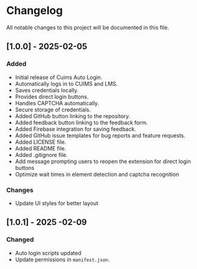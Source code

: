 # Changelog

All notable changes to this project will be documented in this file.

## [1.0.0] - 2025-02-05

### Added
- Initial release of Cuims Auto Login.
- Automatically logs in to CUIMS and LMS.
- Saves credentials locally.
- Provides direct login buttons.
- Handles CAPTCHA automatically.
- Secure storage of credentials.
- Added GitHub button linking to the repository.
- Added feedback button linking to the feedback form.
- Added Firebase integration for saving feedback.
- Added GitHub issue templates for bug reports and feature requests.
- Added LICENSE file.
- Added README file.
- Added .gitignore file.
- Add message prompting users to reopen the extension for direct login buttons
- Optimize wait times in element detection and captcha recognition

### Changes
- Update UI styles for better layout


## [1.0.1] - 2025 -02-09

### Changed
- Auto login scripts updated
- Update permissions in `manifest.json`.
